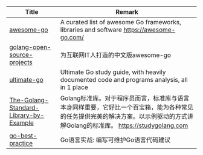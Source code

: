 | Title                             | Remark |
| --------- | ------ |
|[awesome-go](https://github.com/avelino/awesome-go)|A curated list of awesome Go frameworks, libraries and software https://awesome-go.com/|
|[golang-open-source-projects](https://github.com/hackstoic/golang-open-source-projects)|为互联网IT人打造的中文版awesome-go|
|[ultimate-go](https://github.com/hoanhan101/ultimate-go)|Ultimate Go study guide, with heavily documented code and programs analysis, all in 1 place |
|[The-Golang-Standard-Library-by-Example](https://github.com/polaris1119/The-Golang-Standard-Library-by-Example)|Golang标准库。对于程序员而言，标准库与语言本身同样重要，它好比一个百宝箱，能为各种常见的任务提供完美的解决方案。以示例驱动的方式讲解Golang的标准库。 https://studygolang.com|
|[go-best-practice](https://github.com/llitfkitfk/go-best-practice)|Go语言实战: 编写可维护Go语言代码建议|



